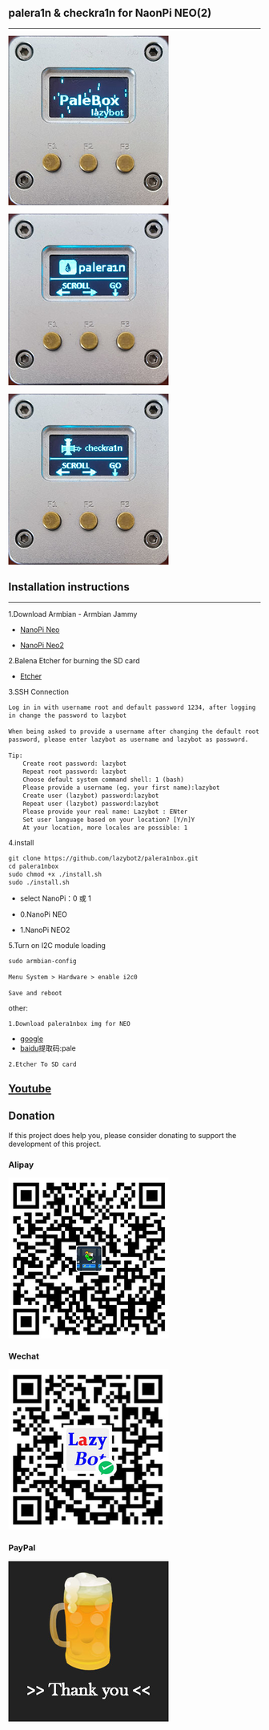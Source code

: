 
## palera1n & checkra1n for NaonPi NEO(2)
---

![xml](doc/palebox.jpg)

![xml](doc/palebox1.jpg)

![xml](doc/palebox2.jpg)

## Installation instructions
---    

1.Download Armbian - Armbian Jammy
-   [NanoPi Neo](https://www.armbian.com/nanopi-neo/)
   
-   [NanoPi Neo2](https://www.armbian.com/nanopi-neo-2/)

2.Balena Etcher for burning the SD card

-   [Etcher](https://etcher.balena.io/)

3.SSH Connection

    Log in in with username root and default password 1234, after logging in change the password to lazybot

    When being asked to provide a username after changing the default root password, please enter lazybot as username and lazybot as password.

    Tip:
        Create root password: lazybot
        Repeat root password: lazybot
        Choose default system command shell: 1 (bash)
        Please provide a username (eg. your first name):lazybot
        Create user (lazybot) password:lazybot
        Repeat user (lazybot) password:lazybot
        Please provide your real name: Lazybot : ENter
        Set user language based on your location? [Y/n]Y
        At your location, more locales are possible: 1 

4.install

    git clone https://github.com/lazybot2/palera1nbox.git
    cd palera1nbox
    sudo chmod +x ./install.sh
    sudo ./install.sh

-   select NanoPi：0 或 1

-   0.NanoPi NEO
-   1.NanoPi NEO2

5.Turn on I2C module loading

    sudo armbian-config

    Menu System > Hardware > enable i2c0

    Save and reboot


other:

	1.Download palera1nbox img for NEO
   -  [google](https://drive.google.com/file/d/1aHFxEIuJvwQLt-UAyPknbqBUZiagUj7f/view?usp=sharing)
   -  [baidu](https://pan.baidu.com/s/1CsXOTnKeEkon6DHL0b_dhQ)提取码:pale

	2.Etcher To SD card

## [Youtube](https://www.youtube.com/playlist?list=PLv2ojzLXyelMOqk1nPhixQuGTWQnM8f3E)

## Donation

If this project does help you, please consider donating to support the development of this project.

### Alipay

![alipay](doc/alipay.jpg)

### Wechat

![wechat](doc/wechat.jpg)

### PayPal

<a href="https://www.paypal.com/paypalme/szyato"><img src="./doc/Paypal.jpg"></a>

